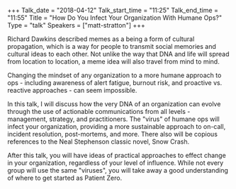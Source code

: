 +++
Talk_date = "2018-04-12"
Talk_start_time = "11:25"
Talk_end_time = "11:55"
Title = "How Do You Infect Your Organization With Humane Ops?"
Type = "talk"
Speakers = ["matt-stratton"]
+++

Richard Dawkins described memes as a being a form of cultural propagation, which is a way for people to transmit social memories and cultural ideas to each other. Not unlike the way that DNA and life will spread from location to location, a meme idea will also travel from mind to mind.

Changing the mindset of any organization to a more humane approach to ops - including awareness of alert fatigue, burnout risk, and proactive vs. reactive approaches - can seem impossible.

In this talk, I will discuss how the very DNA of an organization can evolve through the use of actionable communications from all levels - management, strategy, and practitioners. The "virus" of humane ops will infect your organization, providing a more sustainable approach to on-call, incident resolution, post-mortems, and more. There also will be copious references to the Neal Stephenson classic novel, Snow Crash.

After this talk, you will have ideas of practical approaches to effect change in your organization, regardless of your level of influence. While not every group will use the same "viruses", you will take away a good understanding of where to get started as Patient Zero.
